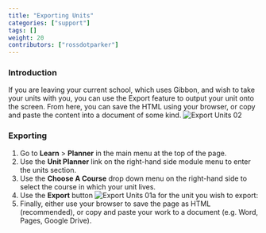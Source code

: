 ```yaml
---
title: "Exporting Units"
categories: ["support"]
tags: []
weight: 20
contributors: ["rossdotparker"]
---
```


### Introduction

If you are leaving your current school, which uses Gibbon, and wish to take your units with you, you can use the Export feature to output your unit onto the screen. From here, you can save the HTML using your browser, or copy and paste the content into a document of some kind. ![Export Units 02](/wp/2014/02/Export-Units-02.png)

### Exporting

1.  Go to **Learn** > **Planner** in the main menu at the top of the page.
2.  Use the **Unit Planner** link on the right-hand side module menu to enter the units section.
3.  Use the **Choose A Course** drop down menu on the right-hand side to select the course in which your unit lives.
4.  Use the **Export** button ![Export Units 01a](/wp/2014/02/Export-Units-01a1.png?classes=inline) for the unit you wish to export:
5.  Finally, either use your browser to save the page as HTML (recommended), or copy and paste your work to a document (e.g. Word, Pages, Google Drive).
